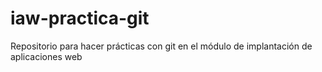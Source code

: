 # iaw-practica-git
Repositorio para hacer prácticas con git en el módulo de implantación de aplicaciones web
